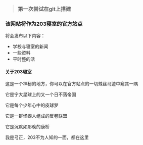 > ### 第一次尝试在git上搭建
### 该网站将作为203寝室的官方站点
将会发布以下内容：
- 学校与寝室的新闻
- 一些资料
- 平时整的活


#### 关于203寝室
这是一个神秘的地方，你可以在官方站点的一切蛛丝马迹中窥其一隅

它是宁大星球上的又一个日不落帝国

它是每个少年心中的皮球梦

它是一群怪癖人组成的反卷联盟

它是沉默如那晚的康桥



我是弓正，203不为人知的一面，都在这里

